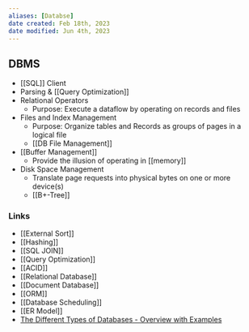 ```yaml
---
aliases: [Databse]
date created: Feb 18th, 2023
date modified: Jun 4th, 2023
---
```


## DBMS
- [[SQL]] Client
- Parsing & [[Query Optimization]]
- Relational Operators
	- Purpose: Execute a dataflow by operating on records and files
- Files and Index Management
	- Purpose: Organize tables and Records as groups of pages in a logical file
	- [[DB File Management]]
- [[Buffer Management]]
	- Provide the illusion of operating in [[memory]]
- Disk Space Management
	- Translate page requests into physical bytes on one or more device(s)
	- [[B+-Tree]]

### Links
- [[External Sort]]
- [[Hashing]]
- [[SQL JOIN]]
- [[Query Optimization]]
- [[ACID]]
- [[Relational Database]]
- [[Document Database]]
- [[ORM]]
- [[Database Scheduling]]
- [[ER Model]]
- [The Different Types of Databases - Overview with Examples](https://www.prisma.io/dataguide/intro/comparing-database-types)